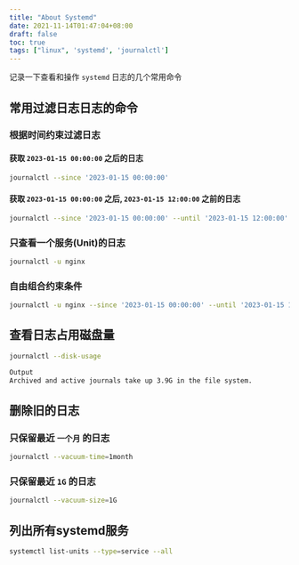 ```yaml
---
title: "About Systemd"
date: 2021-11-14T01:47:04+08:00
draft: false
toc: true
tags: ["linux", 'systemd', 'journalctl']
---
```


记录一下查看和操作 `systemd` 日志的几个常用命令

## 常用过滤日志日志的命令

### 根据时间约束过滤日志

#### 获取 `2023-01-15 00:00:00` 之后的日志

```bash
journalctl --since '2023-01-15 00:00:00'
```

#### 获取 `2023-01-15 00:00:00` 之后, `2023-01-15 12:00:00` 之前的日志

```bash
journalctl --since '2023-01-15 00:00:00' --until '2023-01-15 12:00:00'
```

### 只查看一个服务(Unit)的日志

```bash
journalctl -u nginx
```

### 自由组合约束条件

```bash
journalctl -u nginx --since '2023-01-15 00:00:00' --until '2023-01-15 12:00:00'
```

## 查看日志占用磁盘量

```bash
journalctl --disk-usage
```

```bash
Output
Archived and active journals take up 3.9G in the file system.
```

## 删除旧的日志

### 只保留最近 `一个月` 的日志

```bash
journalctl --vacuum-time=1month
```

### 只保留最近 `1G` 的日志

```bash
journalctl --vacuum-size=1G
```

## 列出所有systemd服务

```bash
systemctl list-units --type=service --all
```